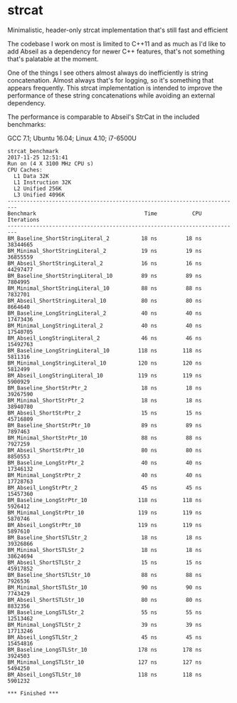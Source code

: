# strcat
Minimalistic, header-only strcat implementation that's still fast and efficient

The codebase I work on most is limited to C++11 and as much as I'd like to add Abseil as a dependency for newer C++ features, that's not something that's palatable at the moment.

One of the things I see others almost always do inefficiently is string concatenation. Almost always that's for logging, so it's something that appears frequently. This strcat implementation is intended to improve the performance of these string concatenations while avoiding an external dependency.

The performance is comparable to Abseil's StrCat in the included benchmarks:


GCC 7.1;
Ubuntu 16.04;
Linux 4.10;
i7-6500U
```
strcat_benchmark
2017-11-25 12:51:41
Run on (4 X 3100 MHz CPU s)
CPU Caches:
  L1 Data 32K
  L1 Instruction 32K
  L2 Unified 256K
  L3 Unified 4096K
-------------------------------------------------------------------------
Benchmark                                  Time           CPU Iterations
-------------------------------------------------------------------------
BM_Baseline_ShortStringLiteral_2          18 ns         18 ns   38344665
BM_Minimal_ShortStringLiteral_2           19 ns         19 ns   36855559
BM_Abseil_ShortStringLiteral_2            16 ns         16 ns   44297477
BM_Baseline_ShortStringLiteral_10         89 ns         89 ns    7804995
BM_Minimal_ShortStringLiteral_10          88 ns         88 ns    7832701
BM_Abseil_ShortStringLiteral_10           80 ns         80 ns    8664640
BM_Baseline_LongStringLiteral_2           40 ns         40 ns   17473436
BM_Minimal_LongStringLiteral_2            40 ns         40 ns   17540705
BM_Abseil_LongStringLiteral_2             46 ns         46 ns   15492763
BM_Baseline_LongStringLiteral_10         118 ns        118 ns    5811316
BM_Minimal_LongStringLiteral_10          120 ns        120 ns    5812499
BM_Abseil_LongStringLiteral_10           119 ns        119 ns    5900929
BM_Baseline_ShortStrPtr_2                 18 ns         18 ns   39267590
BM_Minimal_ShortStrPtr_2                  18 ns         18 ns   38940780
BM_Abseil_ShortStrPtr_2                   15 ns         15 ns   45716809
BM_Baseline_ShortStrPtr_10                89 ns         89 ns    7897463
BM_Minimal_ShortStrPtr_10                 88 ns         88 ns    7927259
BM_Abseil_ShortStrPtr_10                  80 ns         80 ns    8850553
BM_Baseline_LongStrPtr_2                  40 ns         40 ns   17346132
BM_Minimal_LongStrPtr_2                   40 ns         40 ns   17728763
BM_Abseil_LongStrPtr_2                    45 ns         45 ns   15457360
BM_Baseline_LongStrPtr_10                118 ns        118 ns    5926412
BM_Minimal_LongStrPtr_10                 119 ns        119 ns    5870746
BM_Abseil_LongStrPtr_10                  119 ns        119 ns    5897610
BM_Baseline_ShortSTLStr_2                 18 ns         18 ns   39326866
BM_Minimal_ShortSTLStr_2                  18 ns         18 ns   38624694
BM_Abseil_ShortSTLStr_2                   15 ns         15 ns   45917852
BM_Baseline_ShortSTLStr_10                88 ns         88 ns    7926536
BM_Minimal_ShortSTLStr_10                 90 ns         90 ns    7743429
BM_Abseil_ShortSTLStr_10                  80 ns         80 ns    8832356
BM_Baseline_LongSTLStr_2                  55 ns         55 ns   12513462
BM_Minimal_LongSTLStr_2                   39 ns         39 ns   17713246
BM_Abseil_LongSTLStr_2                    45 ns         45 ns   15454816
BM_Baseline_LongSTLStr_10                178 ns        178 ns    3924503
BM_Minimal_LongSTLStr_10                 127 ns        127 ns    5494250
BM_Abseil_LongSTLStr_10                  118 ns        118 ns    5901232

*** Finished ***
```
